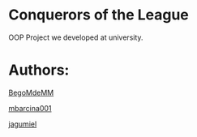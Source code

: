 # Conquerors of the League
 OOP Project we developed at university.


# Authors:


[BegoMdeMM](https://github.com/BegoMdeMM)

[mbarcina001](https://github.com/mbarcina001)

[jagumiel](https://github.com/jagumiel)



